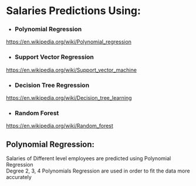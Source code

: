 # Salaries Predictions Using:
- ### Polynomial Regression  
https://en.wikipedia.org/wiki/Polynomial_regression
- ### Support Vector Regression  
https://en.wikipedia.org/wiki/Support_vector_machine
- ### Decision Tree Regression  
https://en.wikipedia.org/wiki/Decision_tree_learning
- ### Random Forest  
https://en.wikipedia.org/wiki/Random_forest
  
## Polynomial Regression:
Salaries of Different level employees are predicted using Polynomial Regression  
Degree 2, 3, 4 Polynomials Regression are used in order to fit the data more accurately
